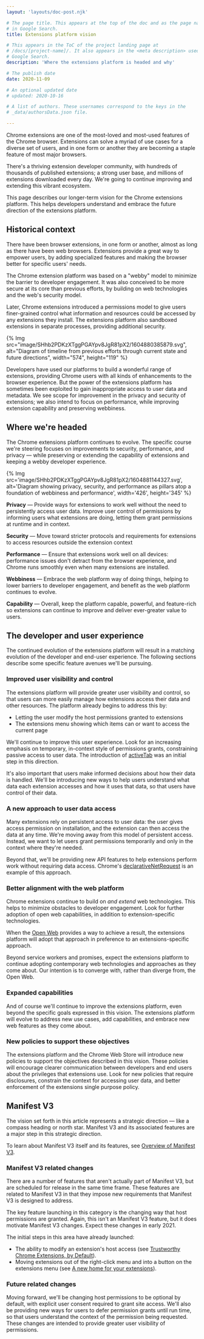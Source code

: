 ```yaml
---
layout: 'layouts/doc-post.njk'

# The page title. This appears at the top of the doc and as the page name
# in Google Search.
title: Extensions platform vision

# This appears in the ToC of the project landing page at
# /docs/[project-name]/. It also appears in the <meta description> used in 
# Google Search.
description: 'Where the extensions platform is headed and why'

# The publish date
date: 2020-11-09

# An optional updated date
# updated: 2020-10-16

# A list of authors. These usernames correspond to the keys in the
# _data/authorsData.json file.

---
```


Chrome extensions are one of the most-loved and most-used features of the
Chrome browser.  Extensions can solve a myriad of use cases for a diverse set
of users, and in one form or another they are becoming a staple feature of most
major browsers.

There's a thriving extension developer community, with hundreds of thousands of
published extensions; a strong user base, and millions of extensions downloaded
every day. We're going to continue improving and extending this vibrant
ecosystem.

This page describes our longer-term vision for the Chrome extensions platform.
This helps developers understand and embrace the future direction of the
extensions platform.

## Historical context

There have been browser extensions, in one form or another, almost as long as
there have been web browsers. Extensions provide a great way to empower users,
by adding specialized features and making the browser better for specific
users' needs.

The Chrome extension platform was based on a "webby" model to minimize the
barrier to developer engagement. It was also conceived to be more secure at its
core than previous efforts, by building on web technologies and the web's
security model.

Later, Chrome extensions introduced a permissions model to give users
finer-grained control what information and resources could be accessed by any
extensions they install. The extensions platform also sandboxed extensions in
separate processes, providing additional security.

{% Img src="image/SHhb2PDKzXTggPGAYpv8JgR81pX2/1604880385879.svg", alt="Diagram of timeline from previous efforts through current state and future directions", width="574", height="119" %}

Developers have used our platforms to build a wonderful range of extensions,
providing Chrome users with all kinds of enhancements to the browser experience.
But the power of the extensions platform has sometimes
been exploited to gain inappropriate access to user data and metadata. We see
scope for improvement in the privacy and security of extensions; we also intend
to focus on performance, while improving extension capability
and preserving webbiness.


## Where we're headed

The Chrome extensions platform continues to evolve. The specific course we're
steering focuses on improvements to security, performance, and privacy &mdash;
while preserving or extending the capability of extensions and keeping a
webby developer experience.

{% 
  Img src='image/SHhb2PDKzXTggPGAYpv8JgR81pX2/1604881144327.svg', 
  alt='Diagram showing privacy, security, and performance as pillars atop a foundation of webbiness and performance', 
  width='426', 
  height='345'
%}

**Privacy** &mdash; Provide ways for extensions to work well without the need
to persistently access user data.
Improve user control of permissions by informing users what extensions are
doing, letting them grant permissions at runtime and in context.

**Security** &mdash;
Move toward stricter protocols and requirements for extensions to access
resources outside the extension context

**Performance** &mdash; Ensure that extensions work well on all devices:
performance issues don't detract from the browser experience, and Chrome
runs smoothly even when  many extensions are installed.

**Webbiness** &mdash; Embrace the web platform way of doing things, helping to
lower barriers to developer engagement, and benefit as the web platform continues to evolve.

**Capability** &mdash; Overall, keep the platform capable, powerful, and
feature-rich so extensions can continue to improve and deliver ever-greater
value to users.

## The developer and user experience

The continued evolution of the extensions platform will result in a matching
evolution of the developer and end-user experience. The following sections
describe some specific feature avenues we'll be pursuing.

### Improved user visibility and control

The extensions platform will provide greater user visibility and control, so
that users can more easily manage how extensions access their data and
other resources. The platform already begins to address this by:

* Letting the user modify the host permissions granted to extensions
* The extensions menu showing which items can or want to access the current page

We'll continue to improve this user experience. Look for an increasing emphasis
on temporary, in-context style of permissions grants, constraining passive
access to user data. The introduction of
[activeTab](/extensions/activeTab) was an initial
step in this direction.

It's also important that users make informed decisions about how their data is
handled. We'll be introducing new ways to help users understand what data each
extension accesses and how it uses that data, so that users have control of
their data.


### A new approach to user data access

Many extensions rely on persistent access to user data: the user gives access
permission on installation, and the extension can then access the data at any
time. We're moving away from this model of persistent access. Instead, we want
to let users grant permissions temporarily and only in the context where
they're needed.

Beyond that, we'll be providing new API features to help
extensions perform work without requiring data access. Chrome's
[declarativeNetRequest](/extensions/declarativeNetRequest)
is an example of this approach.


### Better alignment with the web platform

Chrome extensions continue to build on *and extend* web technologies. This
helps to minimize obstacles to developer engagement. Look for further adoption
of open web capabilities, in addition to extension-specific technologies.

When the [Open Web](https://www.w3.org/wiki/Open_Web_Platform) provides
a way to achieve a result, the extensions platform will adopt that approach
in preference to an extensions-specific approach.

Beyond service workers and promises, expect the extensions platform to continue
adopting contemporary web technologies and approaches as they come about. Our
intention is to converge with, rather than diverge from, the Open Web.

### Expanded capabilities

And of course we'll continue to improve the extensions platform, even beyond
the specific goals expressed in this vision. The extensions platform will
evolve to address new use cases, add capabilities, and embrace new web features
as they come about.

### New policies to support these objectives

The extensions platform and the Chrome Web Store will introduce new policies to
support the objectives described in this vision. These policies will encourage
clearer communication between developers and end users about the privileges
that extensions use. Look for new policies that require disclosures, constrain
the context for accessing user data, and better enforcement of the extensions
single purpose policy.

## Manifest V3

The vision set forth in this article represents a strategic direction &mdash;
like a compass heading or north star. Manifest V3 and its associated features
are a major step in this strategic direction. 

To learn about Manifest V3 itself and its features, see [Overview of Manifest
V3](/docs/extensions/mv3/intro/mv3-overview).

### Manifest V3 related changes

There are a number of features that aren't actually part of Manifest V3, but are
scheduled for release in the same time frame. These features are related to Manifest V3
in that they impose new requirements that Manifest V3 is designed to address.

The key feature launching in this category is the changing way that host
permissions are granted. Again, this isn't an Manifest V3 feature, but it does motivate
Manifest V3 changes. Expect these changes in early 2021.

The initial steps in this area have already launched:

* The ability to modify an extension's host access (see [Trustworthy Chrome Extensions,
  by Default](https://blog.chromium.org/2018/10/trustworthy-chrome-extensions-by-default.html)).
* Moving extensions out of the right-click menu and into a button on the extensions menu
  (see [A new home for your extensions](https://blog.google/products/chrome/more-intuitive-privacy-and-security-controls-chrome/)).

### Future related changes

Moving forward, we'll be changing host permissions to be optional by default,
with explicit user consent required to grant site access. We'll also be
providing new ways for users to defer permission grants until run time, so that
users understand the context of the permission being requested. These changes
are intended to provide greater user visibility of permissions.

